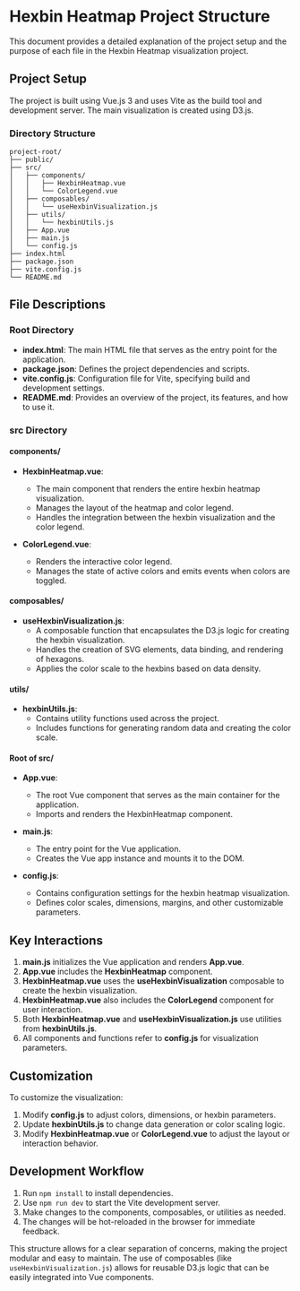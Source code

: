 # Hexbin Heatmap Project Structure

This document provides a detailed explanation of the project setup and the purpose of each file in the Hexbin Heatmap visualization project.

## Project Setup

The project is built using Vue.js 3 and uses Vite as the build tool and development server. The main visualization is created using D3.js.

### Directory Structure

```
project-root/
├── public/
├── src/
│   ├── components/
│   │   ├── HexbinHeatmap.vue
│   │   └── ColorLegend.vue
│   ├── composables/
│   │   └── useHexbinVisualization.js
│   ├── utils/
│   │   └── hexbinUtils.js
│   ├── App.vue
│   ├── main.js
│   └── config.js
├── index.html
├── package.json
├── vite.config.js
└── README.md
```

## File Descriptions

### Root Directory

- **index.html**: The main HTML file that serves as the entry point for the application.
- **package.json**: Defines the project dependencies and scripts.
- **vite.config.js**: Configuration file for Vite, specifying build and development settings.
- **README.md**: Provides an overview of the project, its features, and how to use it.

### src Directory

#### components/

- **HexbinHeatmap.vue**:
  - The main component that renders the entire hexbin heatmap visualization.
  - Manages the layout of the heatmap and color legend.
  - Handles the integration between the hexbin visualization and the color legend.

- **ColorLegend.vue**:
  - Renders the interactive color legend.
  - Manages the state of active colors and emits events when colors are toggled.

#### composables/

- **useHexbinVisualization.js**:
  - A composable function that encapsulates the D3.js logic for creating the hexbin visualization.
  - Handles the creation of SVG elements, data binding, and rendering of hexagons.
  - Applies the color scale to the hexbins based on data density.

#### utils/

- **hexbinUtils.js**:
  - Contains utility functions used across the project.
  - Includes functions for generating random data and creating the color scale.

#### Root of src/

- **App.vue**:
  - The root Vue component that serves as the main container for the application.
  - Imports and renders the HexbinHeatmap component.

- **main.js**:
  - The entry point for the Vue application.
  - Creates the Vue app instance and mounts it to the DOM.

- **config.js**:
  - Contains configuration settings for the hexbin heatmap visualization.
  - Defines color scales, dimensions, margins, and other customizable parameters.

## Key Interactions

1. **main.js** initializes the Vue application and renders **App.vue**.
2. **App.vue** includes the **HexbinHeatmap** component.
3. **HexbinHeatmap.vue** uses the **useHexbinVisualization** composable to create the hexbin visualization.
4. **HexbinHeatmap.vue** also includes the **ColorLegend** component for user interaction.
5. Both **HexbinHeatmap.vue** and **useHexbinVisualization.js** use utilities from **hexbinUtils.js**.
6. All components and functions refer to **config.js** for visualization parameters.

## Customization

To customize the visualization:

1. Modify **config.js** to adjust colors, dimensions, or hexbin parameters.
2. Update **hexbinUtils.js** to change data generation or color scaling logic.
3. Modify **HexbinHeatmap.vue** or **ColorLegend.vue** to adjust the layout or interaction behavior.

## Development Workflow

1. Run `npm install` to install dependencies.
2. Use `npm run dev` to start the Vite development server.
3. Make changes to the components, composables, or utilities as needed.
4. The changes will be hot-reloaded in the browser for immediate feedback.

This structure allows for a clear separation of concerns, making the project modular and easy to maintain. The use of composables (like `useHexbinVisualization.js`) allows for reusable D3.js logic that can be easily integrated into Vue components.

